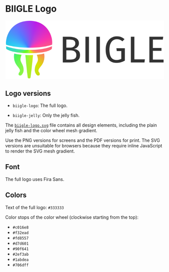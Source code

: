 # BIIGLE Logo

![BIIGLE Logo](biigle-logo.png?raw=true)

## Logo versions

- `biigle-logo`: The full logo.

- `biigle-jelly`: Only the jelly fish.

The [`biigle-logo.svg`](biigle-logo.svg) file contains all design elements, including the plain jelly fish and the color wheel mesh gradient.

Use the PNG versions for screens and the PDF versions for print. The SVG versions are unsuitable for browsers because they require inline JavaScript to render the SVG mesh gradient.

## Font

The full logo uses Fira Sans.

## Colors

Text of the full logo: `#333333`

Color stops of the color wheel (clockwise starting from the top):
- `#c016e8`
- `#f32ead`
- `#fd8557`
- `#d7d601`
- `#90f641`
- `#2ef3ab`
- `#1abdea`
- `#706dff`
